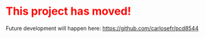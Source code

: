 # <font color='red'>This project has moved!</font> #

Future development will happen here: https://github.com/carlosefr/pcd8544
